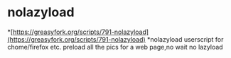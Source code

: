 # nolazyload
*[https://greasyfork.org/scripts/791-nolazyload](https://greasyfork.org/scripts/791-nolazyload)
*nolazyload userscript for chome/firefox etc. preload all the pics for a web page,no wait no lazyload
